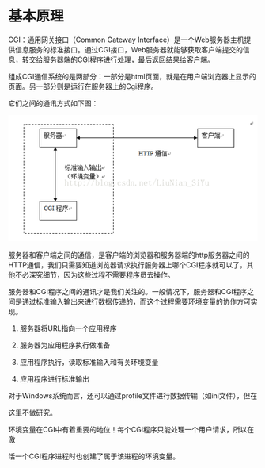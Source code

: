 # 基本原理

CGI：通用网关接口（Common Gateway Interface）是一个Web服务器主机提供信息服务的标准接口。通过CGI接口，Web服务器就能够获取客户端提交的信息，转交给服务器端的CGI程序进行处理，最后返回结果给客户端。

组成CGI通信系统的是两部分：一部分是html页面，就是在用户端浏览器上显示的页面。另一部分则是运行在服务器上的Cgi程序。

它们之间的通讯方式如下图：

![](/assets/cgi2.png)

服务器和客户端之间的通信，是客户端的浏览器和服务器端的http服务器之间的HTTP通信，我们只需要知道浏览器请求执行服务器上哪个CGI程序就可以了，其他不必深究细节，因为这些过程不需要程序员去操作。



服务器和CGI程序之间的通讯才是我们关注的。一般情况下，服务器和CGI程序之间是通过标准输入输出来进行数据传递的，而这个过程需要环境变量的协作方可实现。



 



1.   服务器将URL指向一个应用程序



2.   服务器为应用程序执行做准备



3.   应用程序执行，读取标准输入和有关环境变量



4.   应用程序进行标准输出



 



对于Windows系统而言，还可以通过profile文件进行数据传输（如ini文件），但在



这里不做研究。



环境变量在CGI中有着重要的地位！每个CGI程序只能处理一个用户请求，所以在激



活一个CGI程序进程时也创建了属于该进程的环境变量。

